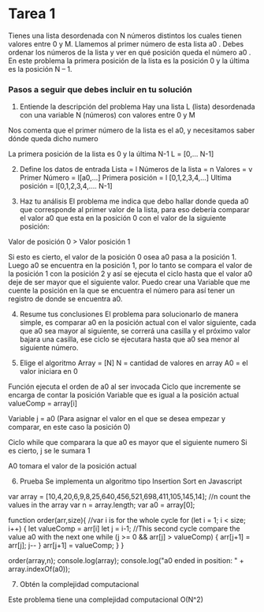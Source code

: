 # Tarea 1

Tienes una lista desordenada con N números distintos los cuales tienen valores entre 0 y M. Llamemos al primer número de esta lista a0 . Debes ordenar los números de la lista y ver en qué posición queda el número a0 . En este problema la primera posición de la lista es la posición 0 y la última es la posición N – 1.

### Pasos a seguir que debes incluir en tu solución

1. Entiende la descripción del problema
Hay una lista L (lista) desordenada con una variable N (números) con valores entre 0 y M

Nos comenta que el primer número de la lista es el a0, y necesitamos saber  dónde queda dicho numero

La primera posición de la lista es 0 y la última N-1 
L = [0,… N-1]

2. Define los datos de entrada
Lista = l
Números de la lista = n
Valores = v
Primer Número = l[a0,…]
Primera posición = l [0,1,2,3,4,…]
Ultima posición = l[0,1,2,3,4,…. N-1]

3. Haz tu análisis
El problema me indica que debo hallar donde queda a0 que corresponde al primer valor de la lista, para eso debería comparar el valor a0 que esta en la posición 0 con el valor de la siguiente posición:

Valor de posición 0 > Valor posición 1

Si esto es cierto, el valor de la posición 0 osea a0 pasa a la posición 1.
Luego a0 se encuentra en la posición 1, por lo tanto se compara el valor de la posición 1 con la posición 2 y así se ejecuta el ciclo hasta que el valor a0 deje de ser mayor que el siguiente valor. Puedo crear una Variable que me cuente la posición en la que se encuentra el número para así tener un registro de donde se encuentra a0.

4. Resume tus conclusiones
El problema para solucionarlo de manera simple, es comparar a0 en la posición actual con el valor siguiente, cada que a0 sea mayor al siguiente, se correrá una casilla y el próximo valor bajara una casilla, ese ciclo se ejecutara hasta que a0 sea menor al siguiente número.

5. Elige el algoritmo
Array = [N]
N = cantidad de valores en array
A0 = el valor iniciara en 0

Función ejecuta el orden de a0 al ser invocada
Ciclo que incremente se encarga de contar la posición
Variable que es igual a la posición actual valueComp = array[i]

Variable j = a0 (Para asignar el valor en el que se desea empezar y comparar, en este caso la posición 0)

Ciclo while que comparara la que a0 es mayor que el siguiente numero
Si es cierto, j se le sumara 1

A0 tomara el valor de la posición actual

6. Prueba
Se implementa un algoritmo tipo Insertion Sort en Javascript

var array = [10,4,20,6,9,8,25,640,456,521,698,411,105,145,14];
//n count the values in the array
var n = array.length;
var a0 = array[0];

function order(arr,size){
    //var i is for the whole cycle
    for (let i = 1; i < size; i++) {
        let valueComp = arr[i]
        let j = i-1;
        //This second cycle compare the value a0 with the next one
        while (j >= 0 && arr[j] > valueComp) {
            arr[j+1] = arr[j];
            j--
        }
        arr[j+1] = valueComp;
    }
}

order(array,n);
console.log(array);
console.log("a0 ended in position: " + array.indexOf(a0));

7. Obtén la complejidad computacional

Este problema tiene una complejidad computacional O(N^2)